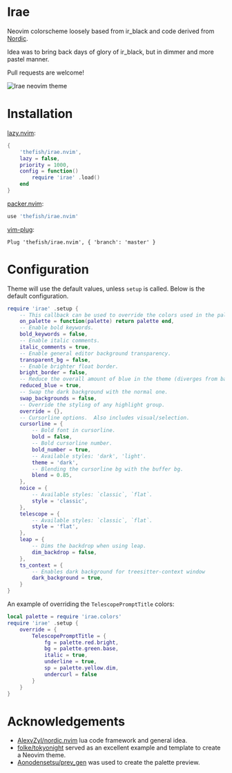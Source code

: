 # Irae

Neovim colorscheme loosely based from ir_black and code derived from [Nordic](https://github.com/AlexvZyl/nordic.nvim).

Idea was to bring back days of glory of ir_black, but in dimmer and more pastel manner.

Pull requests are welcome!


![Irae neovim theme](http://pix.zaar.be/clip4me/vim-irae.png)


# Installation

[lazy.nvim](https://github.com/folke/lazy.nvim):

```lua
{
    'thefish/irae.nvim',
    lazy = false,
    priority = 1000,
    config = function()
        require 'irae' .load()
    end
}
```

[packer.nvim](https://github.com/wbthomason/packer.nvim):

```lua
use 'thefish/irae.nvim'
```


[vim-plug](https://github.com/junegunn/vim-plug):

```vim
Plug 'thefish/irae.nvim', { 'branch': 'master' }
```


# Configuration

Theme will use the default values, unless `setup` is called. Below is the default configuration.

```lua
require 'irae' .setup {
    -- This callback can be used to override the colors used in the palette.
    on_palette = function(palette) return palette end,
    -- Enable bold keywords.
    bold_keywords = false,
    -- Enable italic comments.
    italic_comments = true,
    -- Enable general editor background transparency.
    transparent_bg = false,
    -- Enable brighter float border.
    bright_border = false,
    -- Reduce the overall amount of blue in the theme (diverges from base Nord).
    reduced_blue = true,
    -- Swap the dark background with the normal one.
    swap_backgrounds = false,
    -- Override the styling of any highlight group.
    override = {},
    -- Cursorline options.  Also includes visual/selection.
    cursorline = {
        -- Bold font in cursorline.
        bold = false,
        -- Bold cursorline number.
        bold_number = true,
        -- Available styles: 'dark', 'light'.
        theme = 'dark',
        -- Blending the cursorline bg with the buffer bg.
        blend = 0.85,
    },
    noice = {
        -- Available styles: `classic`, `flat`.
        style = 'classic',
    },
    telescope = {
        -- Available styles: `classic`, `flat`.
        style = 'flat',
    },
    leap = {
        -- Dims the backdrop when using leap.
        dim_backdrop = false,
    },
    ts_context = {
        -- Enables dark background for treesitter-context window
        dark_background = true,
    }
}
```

An example of overriding the `TelescopePromptTitle` colors:

```lua
local palette = require 'irae.colors'
require 'irae' .setup {
    override = {
        TelescopePromptTitle = {
            fg = palette.red.bright,
            bg = palette.green.base,
            italic = true,
            underline = true,
            sp = palette.yellow.dim,
            undercurl = false
        }
    }
}
```

# Acknowledgements

- [AlexvZyl/nordic.nvim](https://github.com/AlexvZyl/nordic.nvim) lua code framework and general idea.
- [folke/tokyonight](https://github.com/folke/tokyonight.nvim) served as an excellent example and template to create a Neovim theme.
- [Aonodensetsu/prev_gen](https://github.com/Aonodensetsu/prev_gen) was used to create the palette preview.

